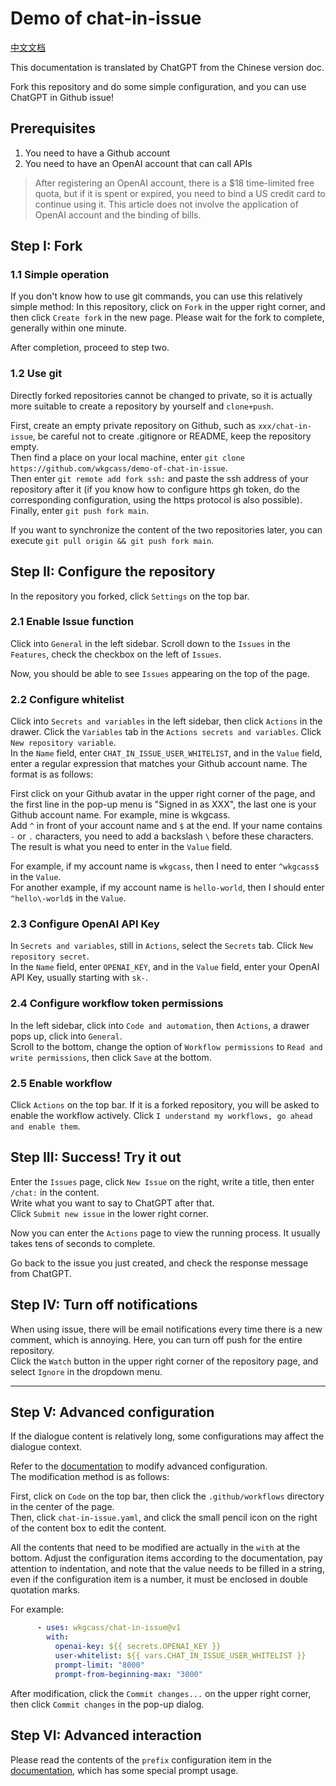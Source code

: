 # Demo of chat-in-issue

[中文文档](https://github.com/wkgcass/demo-of-chat-in-issue/blob/main/README_ZH.md)

This documentation is translated by ChatGPT from the Chinese version doc.

Fork this repository and do some simple configuration, and you can use ChatGPT in Github issue!

## Prerequisites

1. You need to have a Github account
2. You need to have an OpenAI account that can call APIs

> After registering an OpenAI account, there is a $18 time-limited free quota, but if it is spent or expired, you need to bind a US credit card to continue using it.
> This article does not involve the application of OpenAI account and the binding of bills.

## Step I: Fork

### 1.1 Simple operation

If you don't know how to use git commands, you can use this relatively simple method:
In this repository, click on `Fork` in the upper right corner, and then click `Create fork` in the new page. Please wait for the fork to complete, generally within one minute.

After completion, proceed to step two.

### 1.2 Use git

Directly forked repositories cannot be changed to private, so it is actually more suitable to create a repository by yourself and `clone+push`.

First, create an empty private repository on Github, such as `xxx/chat-in-issue`, be careful not to create .gitignore or README, keep the repository empty.  
Then find a place on your local machine, enter `git clone https://github.com/wkgcass/demo-of-chat-in-issue`.  
Then enter `git remote add fork ssh:` and paste the ssh address of your repository after it (if you know how to configure https gh token, do the corresponding configuration, using the https protocol is also possible).  
Finally, enter `git push fork main`.

If you want to synchronize the content of the two repositories later, you can execute `git pull origin && git push fork main`.

## Step II: Configure the repository

In the repository you forked, click `Settings` on the top bar.

### 2.1 Enable Issue function

Click into `General` in the left sidebar. Scroll down to the `Issues` in the `Features`, check the checkbox on the left of `Issues`.

Now, you should be able to see `Issues` appearing on the top of the page.

### 2.2 Configure whitelist

Click into `Secrets and variables` in the left sidebar, then click `Actions` in the drawer. Click the `Variables` tab in the `Actions secrets and variables`. Click `New repository variable`.  
In the `Name` field, enter `CHAT_IN_ISSUE_USER_WHITELIST`, and in the `Value` field, enter a regular expression that matches your Github account name. The format is as follows:

First click on your Github avatar in the upper right corner of the page, and the first line in the pop-up menu is "Signed in as XXX", the last one is your Github account name. For example, mine is wkgcass.  
Add `^` in front of your account name and `$` at the end. If your name contains `-` or `.` characters, you need to add a backslash `\` before these characters.  
The result is what you need to enter in the `Value` field.

For example, if my account name is `wkgcass`, then I need to enter `^wkgcass$` in the `Value`.  
For another example, if my account name is `hello-world`, then I should enter `^hello\-world$` in the `Value`.

### 2.3 Configure OpenAI API Key

In `Secrets and variables`, still in `Actions`, select the `Secrets` tab. Click `New repository secret`.  
In the `Name` field, enter `OPENAI_KEY`, and in the `Value` field, enter your OpenAI API Key, usually starting with `sk-`.

### 2.4 Configure workflow token permissions

In the left sidebar, click into `Code and automation`, then `Actions`, a drawer pops up, click into `General`.  
Scroll to the bottom, change the option of `Workflow permissions` to `Read and write permissions`, then click `Save` at the bottom.

### 2.5 Enable workflow

Click `Actions` on the top bar. If it is a forked repository, you will be asked to enable the workflow actively. Click `I understand my workflows, go ahead and enable them`.

## Step III: Success! Try it out

Enter the `Issues` page, click `New Issue` on the right, write a title, then enter `/chat:` in the content.  
Write what you want to say to ChatGPT after that.  
Click `Submit new issue` in the lower right corner.

Now you can enter the `Actions` page to view the running process. It usually takes tens of seconds to complete.

Go back to the issue you just created, and check the response message from ChatGPT.

## Step IV: Turn off notifications

When using issue, there will be email notifications every time there is a new comment, which is annoying. Here, you can turn off push for the entire repository.  
Click the `Watch` button in the upper right corner of the repository page, and select `Ignore` in the dropdown menu.

---

## Step V: Advanced configuration

If the dialogue content is relatively long, some configurations may affect the dialogue context.

Refer to the [documentation](https://github.com/marketplace/actions/chat-in-issue) to modify advanced configuration.  
The modification method is as follows:

First, click on `Code` on the top bar, then click the `.github/workflows` directory in the center of the page.  
Then, click `chat-in-issue.yaml`, and click the small pencil icon on the right of the content box to edit the content.

All the contents that need to be modified are actually in the `with` at the bottom. Adjust the configuration items according to the documentation, pay attention to indentation, and note that the value needs to be filled in a string, even if the configuration item is a number, it must be enclosed in double quotation marks.

For example:

```yaml
      - uses: wkgcass/chat-in-issue@v1
        with:
          openai-key: ${{ secrets.OPENAI_KEY }}
          user-whitelist: ${{ vars.CHAT_IN_ISSUE_USER_WHITELIST }}
          prompt-limit: "8000"
          prompt-from-beginning-max: "3000"
```

After modification, click the `Commit changes...` on the upper right corner, then click `Commit changes` in the pop-up dialog. 

## Step VI: Advanced interaction

Please read the contents of the `prefix` configuration item in the [documentation](https://github.com/marketplace/actions/chat-in-issue), which has some special prompt usage.
